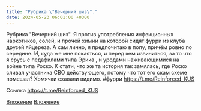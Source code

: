 ```yaml
---
title: "Рубрика \"Вечерний шиз\"."
date: 2024-05-23 06:01:00 +0300
---
```


Рубрика "Вечерний шиз".
Я против употребления инфекционных наркотиков, солей, и прочей химии на которой сидят фурри из клуба друзей яйцереза.
А сам лично, я предпочитаю в попу, причём ровно по середине.
И, куда же мне покаяться, и перед кем извиниться, за то что я срусь с педафилами типа Эрика , и уродами наживающимися на войне типа Роско.
К стати, что же та история так замялась, где Роско сливал участника СВО действующего, потому что тот его скам схеме помешал? Хомячки схавали видимо.
#фурри
https://t.me/Reinforced_KUS

Ссылка
https://t.me/Reinforced_KUS

[Вложение](/assets/vk_photos/3/gQJEKoOOAbU.jpg)
[Вложение](https://t.me/Reinforced_KUS)
